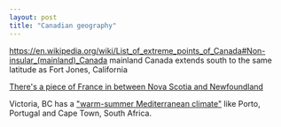 ```yaml
---
layout: post
title: "Canadian geography"
---
```


https://en.wikipedia.org/wiki/List_of_extreme_points_of_Canada#Non-insular_(mainland)_Canada
mainland Canada extends south to the same latitude as Fort Jones, California

[There's a piece of France in between Nova Scotia and Newfoundland](https://en.wikipedia.org/wiki/Saint_Pierre_and_Miquelon)

Victoria, BC has a ["warm-summer Mediterranean climate"](https://en.wikipedia.org/wiki/Mediterranean_climate#Warm-summer_Mediterranean_climate)
like Porto, Portugal and Cape Town, South Africa.

